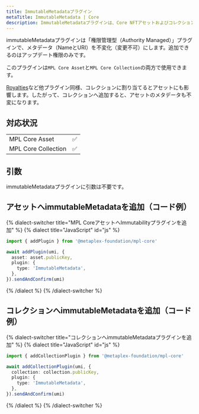 ```yaml
---
title: ImmutableMetadataプラグイン
metaTitle: ImmutableMetadata | Core
description: ImmutableMetadataプラグインは、Core NFTアセットおよびコレクションのメタデータを不変化します。
---
```


immutableMetadataプラグインは「権限管理型（Authority Managed）」プラグインで、メタデータ（NameとURI）を不変化（変更不可）にします。追加できるのはアップデート権限のみです。

このプラグインは`MPL Core Asset`と`MPL Core Collection`の両方で使用できます。

[Royalties](/core/plugins/royalties)など他プラグイン同様、コレクションに割り当てるとアセットにも影響します。したがって、コレクションへ追加すると、アセットのメタデータも不変になります。

## 対応状況

|                     |     |
| ------------------- | --- |
| MPL Core Asset      | ✅  |
| MPL Core Collection | ✅  |

## 引数

immutableMetadataプラグインに引数は不要です。

## アセットへimmutableMetadataを追加（コード例）

{% dialect-switcher title="MPL CoreアセットへImmutabilityプラグインを追加" %}
{% dialect title="JavaScript" id="js" %}

```ts
import { addPlugin } from '@metaplex-foundation/mpl-core'

await addPlugin(umi, {
  asset: asset.publicKey,
  plugin: {
    type: 'ImmutableMetadata',
  },
}).sendAndConfirm(umi)
```

{% /dialect %}
{% /dialect-switcher %}

## コレクションへimmutableMetadataを追加（コード例）

{% dialect-switcher title="コレクションへimmutableMetadataプラグインを追加" %}
{% dialect title="JavaScript" id="js" %}

```ts
import { addCollectionPlugin } from '@metaplex-foundation/mpl-core'

await addCollectionPlugin(umi, {
  collection: collection.publicKey,
  plugin: {
    type: 'ImmutableMetadata',
  },
}).sendAndConfirm(umi)
```

{% /dialect %}
{% /dialect-switcher %}

